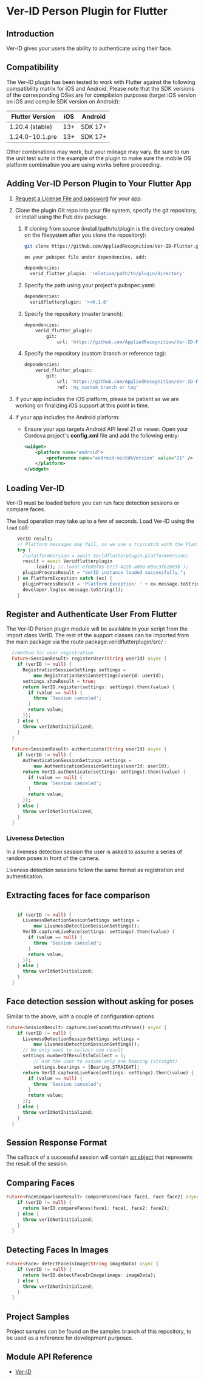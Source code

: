 # Ver-ID Person Plugin for Flutter

## Introduction

Ver-ID gives your users the ability to authenticate using their face.

## Compatibility 

The Ver-ID plugin has been tested to work with Flutter against the following compatibility matrix for iOS and Android.  Please note that the SDK versions of the corresponding OSes are for compilation purposes (target iOS version on iOS and compile SDK version on Android):

| Flutter Version   | iOS       | Android   |
|-----------------  |-------    |---------  |
| 1.20.4 (stable)   | 13+       | SDK 17+   |
| 1.24.0-10.1.pre   | 13+       | SDK 17+   |


Other combinations may work, but your mileage may vary.  Be sure to run the unit test suite in the example of the plugin to make sure the mobile OS platform combination you are using works before proceeding.

## Adding Ver-ID Person Plugin to Your Flutter App

1. [Request a License File and password](https://dev.ver-id.com/admin/register) for your app.
1. Clone the plugin Git repo into your file system, specify the git repository, or install using the Pub.dev package.  


	1. If cloning from source (install/path/to/plugin is the directory created on the filesystem after you clone the repository):

		~~~bash
		git clone https://github.com/AppliedRecognition/Ver-ID-Flutter.git on your filesystem

		on your pubspec file under dependencies, add:

		dependencies:
		  verid_flutter_plugin: 'relative/path/to/plugin/directory'
		~~~

	1. Specify the path using your project's pubspec.yaml:

		~~~bash
		dependencies:
          veridflutterplugin: '>=0.1.0'
		~~~

    1. Specify the repository (master branch):
        ~~~bash
        dependencies:
            verid_flutter_plugin:
                git:
                    url: 'https://github.com/AppliedRecognition/Ver-ID-Flutter.git'
        ~~~

    1. Specify the repository (custom branch or reference tag):
        ~~~bash
        dependencies:
            verid_flutter_plugin:
                git:
                    url: 'https://github.com/AppliedRecognition/Ver-ID-Flutter.git'
                    ref: 'my_custom_branch or tag'
        ~~~


1. If your app includes the iOS platform, please be patient as we are working on finalizing iOS support at this point in time.
4. If your app includes the Android platform:
    - Ensure your app targets Android API level 21 or newer. Open your Cordova project's **config.xml** file and add the following entry:
        
        ~~~xml
        <widget>
            <platform name="android">
                <preference name="android-minSdkVersion" value="21" />
            </platform>
        </widget>
        ~~~    
   
## Loading Ver-ID

Ver-ID must be loaded before you can run face detection sessions or compare faces.

The load operation may take up to a few of seconds. Load Ver-ID using the `load` call:

~~~dart
    VerID result;
    // Platform messages may fail, so we use a try/catch with the PlatformException
    try {
      //platformVersion = await Veridflutterplugin.platformVersion;
      result = await Veridflutterplugin
          .load(); //.load('efe89f85-b71f-422b-a068-605c3f62603b');
      pluginProcessResult = "VerID instance loaded successfully.";
    } on PlatformException catch (ex) {
      pluginProcessResult = 'Platform Exception: ' + ex.message.toString();
      developer.log(ex.message.toString());
    }
~~~

## Register and Authenticate User From Flutter
The Ver-ID Person plugin module will be available in your script from the import class VerID.  The rest of the support classes can be imported from the main package via the route package:veridflutterplugin/src/ :

~~~dart
  //method for user registration
  Future<SessionResult> registerUser(String userId) async {
    if (verID != null) {
      RegistrationSessionSettings settings =
          new RegistrationSessionSettings(userId: userId);
      settings.showResult = true;
      return VerID.register(settings: settings).then((value) {
        if (value == null) {
          throw 'Session canceled';
        }
        return value;
      });
    } else {
      throw verIdNotInitialized;
    }
  }
  
  Future<SessionResult> authenticate(String userId) async {
    if (verID != null) {
      AuthenticationSessionSettings settings =
          new AuthenticationSessionSettings(userId: userId);
      return VerID.authenticate(settings: settings).then((value) {
        if (value == null) {
          throw 'Session canceled';
        }
        return value;
      });
    } else {
      throw verIdNotInitialized;
    }
  }
~~~


### Liveness Detection

In a liveness detection session the user is asked to assume a series of random poses in front of the camera.

Liveness detection sessions follow the same format as registration and authentication.

## Extracting faces for face comparison

~~~dart

    if (verID != null) {
      LivenessDetectionSessionSettings settings =
          new LivenessDetectionSessionSettings();
      VerID.captureLiveFace(settings: settings).then((value) {
        if (value == null) {
          throw 'Session canceled';
        }
        return value;
      });
    } else {
      throw verIdNotInitialized;
    }
  }
~~~

## Face detection session without asking for poses
Similar to the above, with a couple of configuration options
~~~dart
Future<SessionResult> captureLiveFaceWithoutPoses() async {
    if (verID != null) {
      LivenessDetectionSessionSettings settings =
          new LivenessDetectionSessionSettings();
	  // We only want to collect one result
	  settings.numberOfResultsToCollect = 1;
    	  // Ask the user to assume only one bearing (straight)
    	  settings.bearings = [Bearing.STRAIGHT];
      return VerID.captureLiveFace(settings: settings).then((value) {
        if (value == null) {
          throw 'Session canceled';
        }
        return value;
      });
    } else {
      throw verIdNotInitialized;
    }
  }
~~~

## Session Response Format
The callback of a successful session will contain [an object](https://appliedrecognition.github.io/Ver-ID-Person-Cordova-Plugin/classes/_ver_id_.sessionresult.html) that represents the result of the session.

## Comparing Faces

~~~dart
Future<FaceComparisonResult> compareFaces(Face face1, Face face2) async {
    if (verID != null) {
      return VerID.compareFaces(face1: face1, face2: face2);
    } else {
      throw verIdNotInitialized;
    }
  }
~~~

## Detecting Faces In Images

~~~dart
Future<Face> detectFaceInImage(String imageData) async {
    if (verID != null) {
      return VerID.detectFaceInImage(image: imageData);
    } else {
      throw verIdNotInitialized;
    }
  }
~~~

## Project Samples
Project samples can be found on the samples branch of this repository, to be used as a reference for development purposes.

## Module API Reference
- [Ver-ID](https://appliedrecognition.github.io/Ver-ID-Person-Cordova-Plugin/modules/_ver_id_.html)
